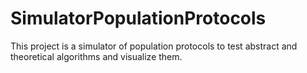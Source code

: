 # SimulatorPopulationProtocols
This project is a simulator of population protocols to test abstract and theoretical algorithms and visualize them.
